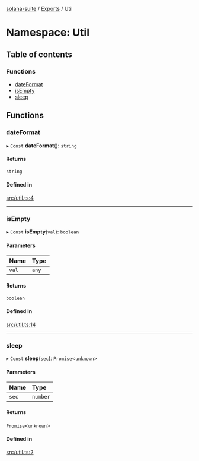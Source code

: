 [solana-suite](../README.md) / [Exports](../modules.md) / Util

# Namespace: Util

## Table of contents

### Functions

- [dateFormat](Util.md#dateformat)
- [isEmpty](Util.md#isempty)
- [sleep](Util.md#sleep)

## Functions

### dateFormat

▸ `Const` **dateFormat**(): `string`

#### Returns

`string`

#### Defined in

[src/util.ts:4](https://github.com/fukaoi/solana-suite/blob/f1947cd/src/util.ts#L4)

___

### isEmpty

▸ `Const` **isEmpty**(`val`): `boolean`

#### Parameters

| Name | Type |
| :------ | :------ |
| `val` | `any` |

#### Returns

`boolean`

#### Defined in

[src/util.ts:14](https://github.com/fukaoi/solana-suite/blob/f1947cd/src/util.ts#L14)

___

### sleep

▸ `Const` **sleep**(`sec`): `Promise`<`unknown`\>

#### Parameters

| Name | Type |
| :------ | :------ |
| `sec` | `number` |

#### Returns

`Promise`<`unknown`\>

#### Defined in

[src/util.ts:2](https://github.com/fukaoi/solana-suite/blob/f1947cd/src/util.ts#L2)
